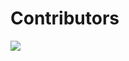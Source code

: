# Contributors

<a href="https://github.com/autotwin/gitio/graphs/contributors">
  <img src="https://contrib.rocks/image?repo=autotwin/gitio" />
</a
